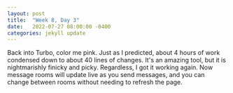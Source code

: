 ```yaml
---
layout: post
title:  "Week 8, Day 3"
date:   2022-07-27 08:00:00 -0400
categories: jekyll update
---
```


Back into Turbo, color me pink. Just as I predicted, about 4 hours of work condensed down to about 40 lines of changes. It's an amazing tool, but it is nightmarishly finicky and picky. Regardless, I got it working again. Now message rooms will update live as you send messages, and you can change between rooms without needing to refresh the page.